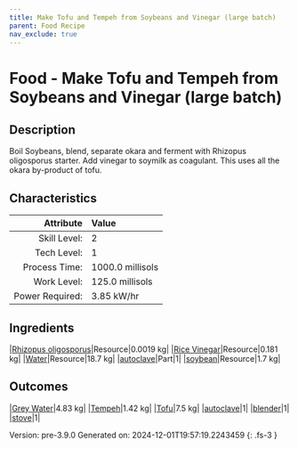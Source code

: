 ```yaml
---
title: Make Tofu and Tempeh from Soybeans and Vinegar (large batch)
parent: Food Recipe
nav_exclude: true
---
```

# Food - Make Tofu and Tempeh from Soybeans and Vinegar (large batch)

## Description
 Boil Soybeans, blend, separate okara and ferment with Rhizopus&#10;&#9;&#9;&#9;oligosporus starter. Add vinegar to soymilk as coagulant. This uses&#10;&#9;&#9;&#9;all the okara by-product of tofu.

## Characteristics

| Attribute      | Value |
|--------:|:------|
|Skill Level:|2|
|Tech Level:|1|
|Process Time:|1000.0 millisols|
|Work Level:|125.0 millisols|
|Power Required:|3.85 kW/hr|

## Ingredients

|[Rhizopus oligosporus](../resource/rhizopus-oligosporus.html)|Resource|0.0019 kg|
|[Rice Vinegar](../resource/rice-vinegar.html)|Resource|0.181 kg|
|[Water](../resource/water.html)|Resource|18.7 kg|
|[autoclave](../part/autoclave.html)|Part|1|
|[soybean](../resource/soybean.html)|Resource|1.7 kg|

## Outcomes

|[Grey Water](../resource/grey-water.html)|4.83 kg|
|[Tempeh](../resource/tempeh.html)|1.42 kg|
|[Tofu](../resource/tofu.html)|7.5 kg|
|[autoclave](../part/autoclave.html)|1|
|[blender](../part/blender.html)|1|
|[stove](../part/stove.html)|1|


Version: pre-3.9.0 Generated on: 2024-12-01T19:57:19.2243459
{: .fs-3 }


